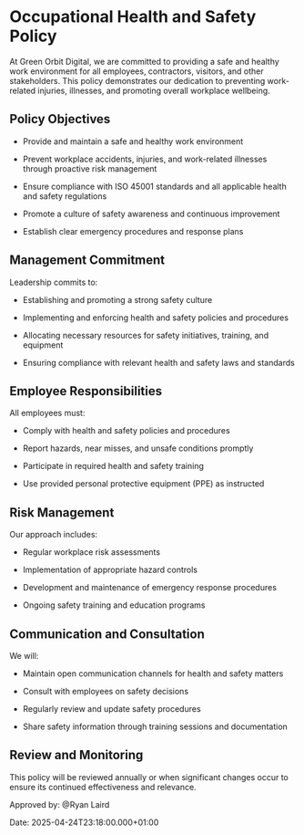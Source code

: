 # Occupational Health and Safety Policy

At Green Orbit Digital, we are committed to providing a safe and healthy work environment for all employees, contractors, visitors, and other stakeholders. This policy demonstrates our dedication to preventing work-related injuries, illnesses, and promoting overall workplace wellbeing.

## Policy Objectives

- Provide and maintain a safe and healthy work environment

- Prevent workplace accidents, injuries, and work-related illnesses through proactive risk management

- Ensure compliance with ISO 45001 standards and all applicable health and safety regulations

- Promote a culture of safety awareness and continuous improvement

- Establish clear emergency procedures and response plans

## Management Commitment

Leadership commits to:

- Establishing and promoting a strong safety culture

- Implementing and enforcing health and safety policies and procedures

- Allocating necessary resources for safety initiatives, training, and equipment

- Ensuring compliance with relevant health and safety laws and standards

## Employee Responsibilities

All employees must:

- Comply with health and safety policies and procedures

- Report hazards, near misses, and unsafe conditions promptly

- Participate in required health and safety training

- Use provided personal protective equipment (PPE) as instructed

## Risk Management

Our approach includes:

- Regular workplace risk assessments

- Implementation of appropriate hazard controls

- Development and maintenance of emergency response procedures

- Ongoing safety training and education programs

## Communication and Consultation

We will:

- Maintain open communication channels for health and safety matters

- Consult with employees on safety decisions

- Regularly review and update safety procedures

- Share safety information through training sessions and documentation

## Review and Monitoring

This policy will be reviewed annually or when significant changes occur to ensure its continued effectiveness and relevance.

Approved by: @Ryan Laird

Date: 2025-04-24T23:18:00.000+01:00